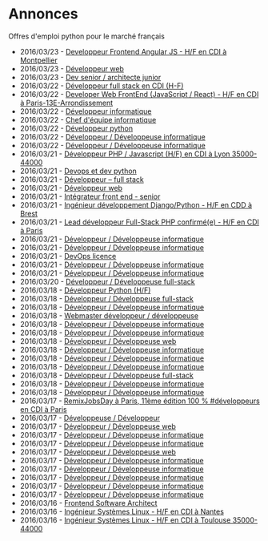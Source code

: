 # Annonces

Offres d'emploi python pour le marché français

* 2016/03/23 - [Developpeur Frontend Angular JS - H/F en CDI à Montpellier](http://pyjobs.fr/job/1534/developpeur-frontend-angular-js-h-f-en-cdi-a-montpellier "Developpeur Frontend Angular JS - H/F en CDI à Montpellier")
* 2016/03/23 - [Développeur web](http://pyjobs.fr/job/1531/developpeur-web "Développeur web")
* 2016/03/23 - [Dev senior / architecte junior](http://pyjobs.fr/job/1532/dev-senior-architecte-junior "Dev senior / architecte junior")
* 2016/03/22 - [Développeur full stack en CDI (H-F)](http://pyjobs.fr/job/1529/developpeur-full-stack-en-cdi-h-f "Développeur full stack en CDI (H-F)")
* 2016/03/22 - [Developer Web FrontEnd (JavaScript / React) - H/F en CDI à Paris-13E-Arrondissement](http://pyjobs.fr/job/1526/developer-web-frontend-javascript-react-h-f-en-cdi-a-paris-13e-arrondissement "Developer Web FrontEnd (JavaScript / React) - H/F en CDI à Paris-13E-Arrondissement")
* 2016/03/22 - [Développeur informatique](http://pyjobs.fr/job/1523/developpeur-informatique "Développeur informatique")
* 2016/03/22 - [Chef d'équipe informatique](http://pyjobs.fr/job/1524/chef-dequipe-informatique "Chef d'équipe informatique")
* 2016/03/22 - [Développeur python](http://pyjobs.fr/job/1530/developpeur-python "Développeur python")
* 2016/03/22 - [Développeur / Développeuse informatique](http://pyjobs.fr/job/1527/developpeur-developpeuse-informatique "Développeur / Développeuse informatique")
* 2016/03/22 - [Développeur / Développeuse informatique](http://pyjobs.fr/job/1525/developpeur-developpeuse-informatique "Développeur / Développeuse informatique")
* 2016/03/21 - [Développeur PHP / Javascript (H/F) en CDI à Lyon 35000-44000](http://pyjobs.fr/job/1520/developpeur-php-javascript-h-f-en-cdi-a-lyon-35000-44000 "Développeur PHP / Javascript (H/F) en CDI à Lyon 35000-44000")
* 2016/03/21 - [Devops et dev python](http://pyjobs.fr/job/1508/devops-et-dev-python "Devops et dev python")
* 2016/03/21 - [Développeur – full stack](http://pyjobs.fr/job/1511/developpeur-full-stack "Développeur – full stack")
* 2016/03/21 - [Développeur web](http://pyjobs.fr/job/1510/developpeur-web "Développeur web")
* 2016/03/21 - [Intégrateur front end - senior](http://pyjobs.fr/job/1509/integrateur-front-end-senior "Intégrateur front end - senior")
* 2016/03/21 - [Ingénieur développement Django/Python - H/F en CDD à Brest](http://pyjobs.fr/job/1504/ingenieur-developpement-django-python-h-f-en-cdd-a-brest "Ingénieur développement Django/Python - H/F en CDD à Brest")
* 2016/03/21 - [Lead développeur Full-Stack PHP confirmé(e) - H/F en CDI à Paris](http://pyjobs.fr/job/1503/lead-developpeur-full-stack-php-confirme-e-h-f-en-cdi-a-paris "Lead développeur Full-Stack PHP confirmé(e) - H/F en CDI à Paris")
* 2016/03/21 - [Développeur / Développeuse informatique](http://pyjobs.fr/job/1533/developpeur-developpeuse-informatique "Développeur / Développeuse informatique")
* 2016/03/21 - [Développeur / Développeuse informatique](http://pyjobs.fr/job/1507/developpeur-developpeuse-informatique "Développeur / Développeuse informatique")
* 2016/03/21 - [DevOps licence](http://pyjobs.fr/job/1519/devops-licence "DevOps licence")
* 2016/03/21 - [Développeur / Développeuse informatique](http://pyjobs.fr/job/1528/developpeur-developpeuse-informatique "Développeur / Développeuse informatique")
* 2016/03/21 - [Développeur / Développeuse informatique](http://pyjobs.fr/job/1512/developpeur-developpeuse-informatique "Développeur / Développeuse informatique")
* 2016/03/20 - [Développeur / Développeuse full-stack](http://pyjobs.fr/job/1513/developpeur-developpeuse-full-stack "Développeur / Développeuse full-stack")
* 2016/03/18 - [Développeur Python (H/F)](http://pyjobs.fr/job/1497/developpeur-python-h-f "Développeur Python (H/F)")
* 2016/03/18 - [Développeur / Développeuse full-stack](http://pyjobs.fr/job/1517/developpeur-developpeuse-full-stack "Développeur / Développeuse full-stack")
* 2016/03/18 - [Développeur / Développeuse informatique](http://pyjobs.fr/job/1505/developpeur-developpeuse-informatique "Développeur / Développeuse informatique")
* 2016/03/18 - [Webmaster développeur / développeuse](http://pyjobs.fr/job/1488/webmaster-developpeur-developpeuse "Webmaster développeur / développeuse")
* 2016/03/18 - [Développeur / Développeuse informatique](http://pyjobs.fr/job/1490/developpeur-developpeuse-informatique "Développeur / Développeuse informatique")
* 2016/03/18 - [Développeur / Développeuse informatique](http://pyjobs.fr/job/1506/developpeur-developpeuse-informatique "Développeur / Développeuse informatique")
* 2016/03/18 - [Développeur / Développeuse web](http://pyjobs.fr/job/1491/developpeur-developpeuse-web "Développeur / Développeuse web")
* 2016/03/18 - [Développeur / Développeuse informatique](http://pyjobs.fr/job/1496/developpeur-developpeuse-informatique "Développeur / Développeuse informatique")
* 2016/03/18 - [Développeur / Développeuse informatique](http://pyjobs.fr/job/1516/developpeur-developpeuse-informatique "Développeur / Développeuse informatique")
* 2016/03/18 - [Développeur / Développeuse informatique](http://pyjobs.fr/job/1515/developpeur-developpeuse-informatique "Développeur / Développeuse informatique")
* 2016/03/18 - [Développeur / Développeuse full-stack](http://pyjobs.fr/job/1514/developpeur-developpeuse-full-stack "Développeur / Développeuse full-stack")
* 2016/03/18 - [Développeur / Développeuse informatique](http://pyjobs.fr/job/1521/developpeur-developpeuse-informatique "Développeur / Développeuse informatique")
* 2016/03/18 - [Développeur / Développeuse informatique](http://pyjobs.fr/job/1522/developpeur-developpeuse-informatique "Développeur / Développeuse informatique")
* 2016/03/17 - [RemixJobsDay à Paris, 11ème édition 100 % #développeurs en CDI à Paris](http://pyjobs.fr/job/1477/remixjobsday-a-paris-11eme-edition-100-developpeurs-en-cdi-a-paris "RemixJobsDay à Paris, 11ème édition 100 % #développeurs en CDI à Paris")
* 2016/03/17 - [Développeuse / Développeur](http://pyjobs.fr/job/1475/developpeuse-developpeur "Développeuse / Développeur")
* 2016/03/17 - [Développeur / Développeuse web](http://pyjobs.fr/job/1489/developpeur-developpeuse-web "Développeur / Développeuse web")
* 2016/03/17 - [Développeur / Développeuse informatique](http://pyjobs.fr/job/1518/developpeur-developpeuse-informatique "Développeur / Développeuse informatique")
* 2016/03/17 - [Développeur / Développeuse informatique](http://pyjobs.fr/job/1495/developpeur-developpeuse-informatique "Développeur / Développeuse informatique")
* 2016/03/17 - [Développeur / Développeuse web](http://pyjobs.fr/job/1476/developpeur-developpeuse-web "Développeur / Développeuse web")
* 2016/03/17 - [Développeur / Développeuse informatique](http://pyjobs.fr/job/1492/developpeur-developpeuse-informatique "Développeur / Développeuse informatique")
* 2016/03/17 - [Développeur / Développeuse informatique](http://pyjobs.fr/job/1493/developpeur-developpeuse-informatique "Développeur / Développeuse informatique")
* 2016/03/17 - [Développeur / Développeuse informatique](http://pyjobs.fr/job/1494/developpeur-developpeuse-informatique "Développeur / Développeuse informatique")
* 2016/03/17 - [Développeur / Développeuse informatique](http://pyjobs.fr/job/1482/developpeur-developpeuse-informatique "Développeur / Développeuse informatique")
* 2016/03/17 - [Développeur / Développeuse informatique](http://pyjobs.fr/job/1483/developpeur-developpeuse-informatique "Développeur / Développeuse informatique")
* 2016/03/16 - [Frontend Software Architect](http://pyjobs.fr/job/1478/frontend-software-architect "Frontend Software Architect")
* 2016/03/16 - [Ingénieur Systèmes Linux - H/F en CDI à Nantes](http://pyjobs.fr/job/1469/ingenieur-systemes-linux-h-f-en-cdi-a-nantes "Ingénieur Systèmes Linux - H/F en CDI à Nantes")
* 2016/03/16 - [Ingénieur Systèmes Linux - H/F en CDI à Toulouse 35000-44000](http://pyjobs.fr/job/1470/ingenieur-systemes-linux-h-f-en-cdi-a-toulouse-35000-44000 "Ingénieur Systèmes Linux - H/F en CDI à Toulouse 35000-44000")

